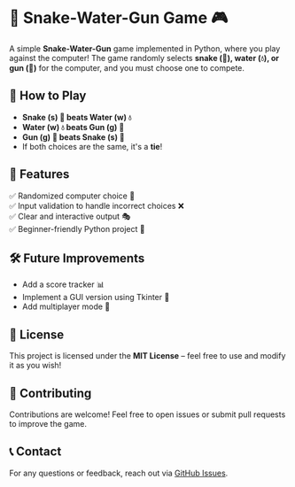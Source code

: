 # 🐍 Snake-Water-Gun Game 🎮

A simple **Snake-Water-Gun** game implemented in Python, where you play against the computer! The game randomly selects **snake (🐍), water (💧), or gun (🔫)** for the computer, and you must choose one to compete.

## 🔹 How to Play
- **Snake (s) 🐍 beats Water (w) 💧**
- **Water (w) 💧 beats Gun (g) 🔫**
- **Gun (g) 🔫 beats Snake (s) 🐍**
- If both choices are the same, it's a **tie**!

## 🚀 Features
✅ Randomized computer choice 🤖  
✅ Input validation to handle incorrect choices ❌  
✅ Clear and interactive output 🎭  
✅ Beginner-friendly Python project 🐍  

## 🛠️ Future Improvements
- Add a score tracker 📊  
- Implement a GUI version using Tkinter 🎨  
- Add multiplayer mode 👫  

## 📜 License
This project is licensed under the **MIT License** – feel free to use and modify it as you wish!

## 🤝 Contributing
Contributions are welcome! Feel free to open issues or submit pull requests to improve the game.

## 📞 Contact
For any questions or feedback, reach out via [GitHub Issues](https://github.com/your-username/snake-water-gun-game/issues).

